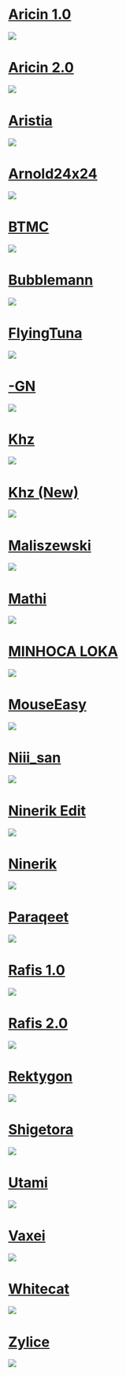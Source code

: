 # [Aricin 1.0](https://drive.google.com/file/d/1l1Nlj5sJPIqNr3iLtfnym088AhAYyM-_/view?usp=sharing)
![](https://osu.ppy.sh/ss/18045397/3230)
# [Aricin 2.0](https://drive.google.com/file/d/1l1Nlj5sJPIqNr3iLtfnym088AhAYyM-_/view?usp=sharing)
![](https://osu.ppy.sh/ss/18045396/5b8a)
# [Aristia](https://drive.google.com/file/d/1l1Nlj5sJPIqNr3iLtfnym088AhAYyM-_/view?usp=sharing)
![](https://osu.ppy.sh/ss/18045474/5427)
# [Arnold24x24](https://drive.google.com/file/d/1l1Nlj5sJPIqNr3iLtfnym088AhAYyM-_/view?usp=sharing)
![](https://osu.ppy.sh/ss/18045476/f49b)
# [BTMC](https://drive.google.com/file/d/1l1Nlj5sJPIqNr3iLtfnym088AhAYyM-_/view?usp=sharing)
![](https://osu.ppy.sh/ss/18045480/4237)
# [Bubblemann](https://drive.google.com/file/d/1l1Nlj5sJPIqNr3iLtfnym088AhAYyM-_/view?usp=sharing)
![](https://osu.ppy.sh/ss/18045481/a428)
# [FlyingTuna](https://drive.google.com/file/d/1l1Nlj5sJPIqNr3iLtfnym088AhAYyM-_/view?usp=sharing)
![](https://osu.ppy.sh/ss/18045488/ea29)
# [-GN](https://drive.google.com/file/d/1l1Nlj5sJPIqNr3iLtfnym088AhAYyM-_/view?usp=sharing)
![](https://osu.ppy.sh/ss/18045490/0543)
# [Khz](https://drive.google.com/file/d/1l1Nlj5sJPIqNr3iLtfnym088AhAYyM-_/view?usp=sharing)
![](https://osu.ppy.sh/ss/18045494/c3ae)
# [Khz (New)](https://drive.google.com/file/d/1l1Nlj5sJPIqNr3iLtfnym088AhAYyM-_/view?usp=sharing)
![](https://osu.ppy.sh/ss/18045495/560c)
# [Maliszewski](https://drive.google.com/file/d/1l1Nlj5sJPIqNr3iLtfnym088AhAYyM-_/view?usp=sharing)
![](https://osu.ppy.sh/ss/18045498/e207)
# [Mathi](https://drive.google.com/file/d/1l1Nlj5sJPIqNr3iLtfnym088AhAYyM-_/view?usp=sharing)
![](https://osu.ppy.sh/ss/18045500/a58a)
# [MINHOCA LOKA](https://drive.google.com/file/d/1l1Nlj5sJPIqNr3iLtfnym088AhAYyM-_/view?usp=sharing)
![](https://osu.ppy.sh/ss/18045502/bebf)
# [MouseEasy](https://drive.google.com/file/d/1l1Nlj5sJPIqNr3iLtfnym088AhAYyM-_/view?usp=sharing)
![](https://osu.ppy.sh/ss/18045505/849e)
# [Niii_san](https://drive.google.com/file/d/1l1Nlj5sJPIqNr3iLtfnym088AhAYyM-_/view?usp=sharing)
![](https://osu.ppy.sh/ss/18045507/6d06)
# [Ninerik Edit](https://drive.google.com/file/d/1l1Nlj5sJPIqNr3iLtfnym088AhAYyM-_/view?usp=sharing)
![](https://osu.ppy.sh/ss/18045493/96a6)
# [Ninerik](https://drive.google.com/file/d/1l1Nlj5sJPIqNr3iLtfnym088AhAYyM-_/view?usp=sharing)
![](https://osu.ppy.sh/ss/18045509/8e2a)
# [Paraqeet](https://drive.google.com/file/d/1l1Nlj5sJPIqNr3iLtfnym088AhAYyM-_/view?usp=sharing)
![](https://osu.ppy.sh/ss/18045510/145b)
# [Rafis 1.0](https://drive.google.com/file/d/1l1Nlj5sJPIqNr3iLtfnym088AhAYyM-_/view?usp=sharing)
![](https://osu.ppy.sh/ss/18045511/3b6e)
# [Rafis 2.0](https://drive.google.com/file/d/1l1Nlj5sJPIqNr3iLtfnym088AhAYyM-_/view?usp=sharing)
![](https://osu.ppy.sh/ss/18045512/31a6)
# [Rektygon](https://drive.google.com/file/d/1l1Nlj5sJPIqNr3iLtfnym088AhAYyM-_/view?usp=sharing)
![](https://osu.ppy.sh/ss/18045514/e03a)
# [Shigetora](https://drive.google.com/file/d/1l1Nlj5sJPIqNr3iLtfnym088AhAYyM-_/view?usp=sharing)
![](https://osu.ppy.sh/ss/18045516/7144)
# [Utami](https://drive.google.com/file/d/1l1Nlj5sJPIqNr3iLtfnym088AhAYyM-_/view?usp=sharing)
![](https://osu.ppy.sh/ss/18045519/4d40)
# [Vaxei](https://drive.google.com/file/d/1l1Nlj5sJPIqNr3iLtfnym088AhAYyM-_/view?usp=sharing)
![](https://osu.ppy.sh/ss/18045522/796d)
# [Whitecat](https://drive.google.com/file/d/1l1Nlj5sJPIqNr3iLtfnym088AhAYyM-_/view?usp=sharing)
![](https://osu.ppy.sh/ss/18045530/eb52)
# [Zylice](https://drive.google.com/file/d/1l1Nlj5sJPIqNr3iLtfnym088AhAYyM-_/view?usp=sharing)
![](https://osu.ppy.sh/ss/18045531/3531)
